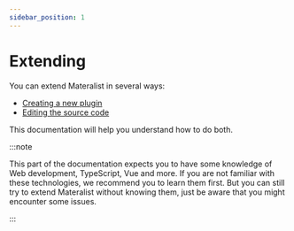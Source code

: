 ```yaml
---
sidebar_position: 1
---
```


# Extending

You can extend Materalist in several ways:

- [Creating a new plugin](./plugins/first-steps)
- [Editing the source code](./source/first-steps)

This documentation will help you understand how to do both.

:::note

This part of the documentation expects you to have some knowledge of Web development, TypeScript, Vue and more.
If you are not familiar with these technologies, we recommend you to learn them first.
But you can still try to extend Materalist without knowing them, just be aware that you might encounter some issues.

:::